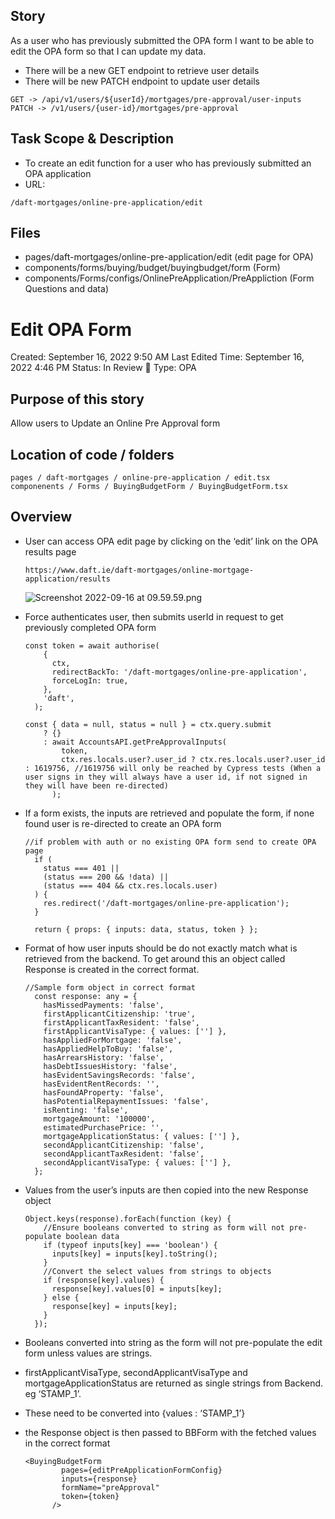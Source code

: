## Story
As a user who has previously submitted the OPA form I want to be able to edit the OPA form so that I can update my data.

* There will be a new GET endpoint to retrieve user details
* There will be new PATCH endpoint to update user details

```
GET -> /api/v1/users/${userId}/mortgages/pre-approval/user-inputs
PATCH -> /v1/users/{user-id}/mortgages/pre-approval

```

## Task Scope & Description
* To create an edit function for a user who has previously submitted an OPA application
* URL:
```
/daft-mortgages/online-pre-application/edit
```

## Files
* pages/daft-mortgages/online-pre-application/edit (edit page for OPA)
* components/forms/buying/budget/buyingbudget/form (Form)
* components/Forms/configs/OnlinePreApplication/PreAppliction (Form Questions and data)

# Edit OPA Form

Created: September 16, 2022 9:50 AM
Last Edited Time: September 16, 2022 4:46 PM
Status: In Review 👀
Type: OPA

## Purpose of this story

Allow users to Update an Online Pre Approval form

## Location of code / folders

```tsx
pages / daft-mortgages / online-pre-application / edit.tsx
componenents / Forms / BuyingBudgetForm / BuyingBudgetForm.tsx
```

## Overview

- User can access OPA edit page by clicking on the ‘edit’ link on the OPA results page
    
    ```tsx
    https://www.daft.ie/daft-mortgages/online-mortgage-application/results
    ```
    
    ![Screenshot 2022-09-16 at 09.59.59.png](Edit%20OPA%20Form%204ad0e414a2ad44e3ac32fb137fd8372d/Screenshot_2022-09-16_at_09.59.59.png)
    
- Force authenticates user, then submits userId in request to get previously completed OPA form
    
    ```tsx
    const token = await authorise(
        {
          ctx,
          redirectBackTo: '/daft-mortgages/online-pre-application',
          forceLogIn: true,
        },
        'daft',
      );
    ```
    
    ```tsx
    const { data = null, status = null } = ctx.query.submit
        ? {}
        : await AccountsAPI.getPreApprovalInputs(
            token,
            ctx.res.locals.user?.user_id ? ctx.res.locals.user?.user_id : 1619756, //1619756 will only be reached by Cypress tests (When a user signs in they will always have a user id, if not signed in they will have been re-directed)
          );
    ```
    
- If a form exists, the inputs are retrieved and populate the form, if none found user is re-directed to create an OPA form
    
    ```tsx
    //if problem with auth or no existing OPA form send to create OPA page
      if (
        status === 401 ||
        (status === 200 && !data) ||
        (status === 404 && ctx.res.locals.user)
      ) {
        res.redirect('/daft-mortgages/online-pre-application');
      }
    
      return { props: { inputs: data, status, token } };
    ```
    
- Format of how user inputs should be do not exactly match what is retrieved from the backend. To get around this an object called Response is created in the correct format.
    
    ```tsx
    //Sample form object in correct format
      const response: any = {
        hasMissedPayments: 'false',
        firstApplicantCitizenship: 'true',
        firstApplicantTaxResident: 'false',
        firstApplicantVisaType: { values: [''] },
        hasAppliedForMortgage: 'false',
        hasAppliedHelpToBuy: 'false',
        hasArrearsHistory: 'false',
        hasDebtIssuesHistory: 'false',
        hasEvidentSavingsRecords: 'false',
        hasEvidentRentRecords: '',
        hasFoundAProperty: 'false',
        hasPotentialRepaymentIssues: 'false',
        isRenting: 'false',
        mortgageAmount: '100000',
        estimatedPurchasePrice: '',
        mortgageApplicationStatus: { values: [''] },
        secondApplicantCitizenship: 'false',
        secondApplicantTaxResident: 'false',
        secondApplicantVisaType: { values: [''] },
      };
    ```
    
- Values from the user’s inputs are then copied into the new Response object
    
    ```tsx
    Object.keys(response).forEach(function (key) {
        //Ensure booleans converted to string as form will not pre-populate boolean data
        if (typeof inputs[key] === 'boolean') {
          inputs[key] = inputs[key].toString();
        }
        //Convert the select values from strings to objects
        if (response[key].values) {
          response[key].values[0] = inputs[key];
        } else {
          response[key] = inputs[key];
        }
      });
    ```
    
- Booleans converted into string as the form will not pre-populate the edit form unless values are strings.
- firstApplicantVisaType, secondApplicantVisaType and mortgageApplicationStatus are returned as single strings from Backend. eg ‘STAMP_1’.
- These need to be converted into {values : ‘STAMP_1’}
- the Response object is then passed to BBForm with the fetched values in the correct format
    
    ```tsx
    <BuyingBudgetForm
            pages={editPreApplicationFormConfig}
            inputs={response}
            formName="preApproval"
            token={token}
          />
    ```
